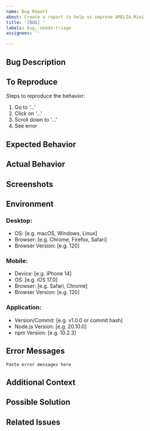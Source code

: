 ```yaml
---
name: Bug Report
about: Create a report to help us improve AMELIA-Mini
title: '[BUG] '
labels: bug, needs-triage
assignees: ''

---
```


## Bug Description
<!-- A clear and concise description of what the bug is -->

## To Reproduce
Steps to reproduce the behavior:
1. Go to '...'
2. Click on '...'
3. Scroll down to '...'
4. See error

## Expected Behavior
<!-- A clear and concise description of what you expected to happen -->

## Actual Behavior
<!-- What actually happened -->

## Screenshots
<!-- If applicable, add screenshots to help explain your problem -->

## Environment
<!-- Please complete the following information -->

### Desktop:
- OS: [e.g. macOS, Windows, Linux]
- Browser: [e.g. Chrome, Firefox, Safari]
- Browser Version: [e.g. 120]

### Mobile:
- Device: [e.g. iPhone 14]
- OS: [e.g. iOS 17.0]
- Browser: [e.g. Safari, Chrome]
- Browser Version: [e.g. 120]

### Application:
- Version/Commit: [e.g. v1.0.0 or commit hash]
- Node.js Version: [e.g. 20.10.0]
- npm Version: [e.g. 10.2.3]

## Error Messages
<!-- If applicable, paste any error messages or console logs -->

```
Paste error messages here
```

## Additional Context
<!-- Add any other context about the problem here -->

## Possible Solution
<!-- If you have a suggestion for how to fix the bug, please describe it here -->

## Related Issues
<!-- Link any related issues here using #issue_number -->